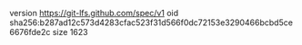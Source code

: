 version https://git-lfs.github.com/spec/v1
oid sha256:b287ad12c573d4283cfac523f31d566f0dc72153e3290466bcbd5ce6676fde2c
size 1623
